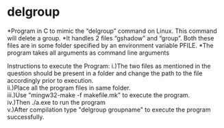# delgroup

*Program in C to mimic the “delgroup” command on Linux. This command will delete a group. 
*It handles 2 files “gshadow” and “group”. Both these files are in some folder 
  specified by an environment variable PFILE. 
*The program takes all arguments as command line arguments

Instructions to execute the Program:
i.)The two files as mentioned in the question should be present in a folder and change the path to the file accordingly prior to execution.<br />
ii.)Place all the program files in same folder.<br />
iii.)Use "mingw32-make -f makefile.mk" to execute the program.<br />
iv.)Then ./a.exe to run the program<br />
v.)After compilation type "delgroup groupname" to execute the program successfully.<br />
